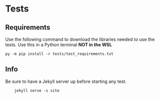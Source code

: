 # Tests

## Requirements

Use the following command to download the libraries needed to use the tests. Use this in a Python terminal **NOT in the WSL**

    py -m pip install -r tests/test_requirements.txt

## Info

Be sure to have a Jekyll server up before starting any test.

        jekyll serve -s site

